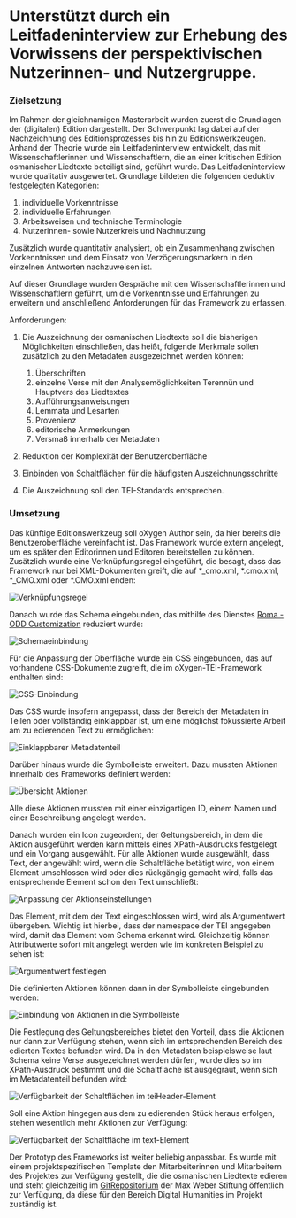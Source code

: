 
# Unterstützt durch ein Leitfadeninterview zur Erhebung des Vorwissens der perspektivischen Nutzerinnen- und Nutzergruppe.

### Zielsetzung
Im Rahmen der gleichnamigen Masterarbeit wurden zuerst die Grundlagen der (digitalen) Edition dargestellt. Der Schwerpunkt lag dabei auf der Nachzeichnung des Editionsprozesses bis hin zu Editionswerkzeugen.
Anhand der Theorie wurde ein Leitfadeninterview entwickelt, das mit Wissenschaftlerinnen und Wissenschaftlern, die an einer kritischen Edition osmanischer Liedtexte beteiligt sind, geführt wurde. Das Leitfadeninterview wurde qualitativ ausgewertet. Grundlage bildeten die folgenden deduktiv festgelegten Kategorien:

1. individuelle Vorkenntnisse
1. individuelle Erfahrungen
1. Arbeitsweisen und technische Terminologie
1. Nutzerinnen- sowie Nutzerkreis und Nachnutzung

Zusätzlich wurde quantitativ analysiert, ob ein Zusammenhang zwischen Vorkenntnissen und dem Einsatz von Verzögerungsmarkern in den einzelnen Antworten nachzuweisen ist.

Auf dieser Grundlage wurden Gespräche mit den Wissenschaftlerinnen und Wissenschaftlern geführt, um die Vorkenntnisse und Erfahrungen zu erweitern und anschließend Anforderungen für das Framework zu erfassen.

Anforderungen:

1. Die Auszeichnung der osmanischen Liedtexte soll die bisherigen Möglichkeiten einschließen, das heißt, folgende Merkmale sollen zusätzlich zu den Metadaten ausgezeichnet werden können:
    1. Überschriften
    1. einzelne Verse mit den Analysemöglichkeiten Terennün und Hauptvers des Liedtextes
    1. Aufführungsanweisungen
    1. Lemmata und Lesarten 
    1. Provenienz
    1. editorische Anmerkungen
    1. Versmaß innerhalb der Metadaten

1. Reduktion der Komplexität der Benutzeroberfläche
1. Einbinden von Schaltflächen für die häufigsten Auszeichnungsschritte
1. Die Auszeichnung soll den TEI-Standards entsprechen.

### Umsetzung

Das künftige Editionswerkzeug soll oXygen Author sein, da hier bereits die  Benutzeroberfläche vereinfacht ist.
Das Framework wurde extern angelegt, um es später den Editorinnen und Editoren bereitstellen zu können. Zusätzlich wurde eine Verknüpfungsregel eingeführt, die besagt, dass das Framework nur bei XML-Dokumenten greift, die auf *_cmo.xml, *.cmo.xml, *_CMO.xml oder *.CMO.xml enden:

![Verknüpfungsregel](/Framework/verknuepfungsregel.png)

Danach wurde das Schema eingebunden, das mithilfe des Dienstes [Roma - ODD Customization](https://romabeta.tei-c.org/) reduziert wurde:

![Schemaeinbindung](/Framework/schemaeinbindung.png)

Für die Anpassung der Oberfläche wurde ein CSS eingebunden, das auf vorhandene CSS-Dokumente zugreift, die im oXygen-TEI-Framework enthalten sind:


![CSS-Einbindung](/Framework/csseinbindung.png)

Das CSS wurde insofern angepasst, dass der Bereich der Metadaten in Teilen oder vollständig einklappbar ist, um eine möglichst fokussierte Arbeit am zu edierenden Text zu ermöglichen:

![Einklappbarer Metadatenteil](/Framework/faltbar.png)

Darüber hinaus wurde die Symbolleiste erweitert. Dazu mussten Aktionen innerhalb des Frameworks definiert werden:

![Übersicht Aktionen](/Framework/aktionen.png)

Alle diese Aktionen mussten mit einer einzigartigen ID, einem Namen und einer Beschreibung angelegt werden.

Danach wurden ein Icon zugeordent, der Geltungsbereich, in dem die Aktion ausgeführt werden kann mittels eines XPath-Ausdrucks festgelegt und ein Vorgang ausgewählt. Für alle Aktionen wurde ausgewählt, dass Text, der angewählt wird, wenn die Schaltfläche betätigt wird, von einem Element umschlossen wird oder dies rückgängig gemacht wird, falls das entsprechende Element schon den Text umschließt:

![Anpassung der Aktionseinstellungen](/Framework/akteinstellung.png)

Das Element, mit dem der Text eingeschlossen wird, wird als Argumentwert übergeben. Wichtig ist hierbei, dass der namespace der TEI angegeben wird, damit das Element vom Schema erkannt wird. Gleichzeitig können Attributwerte sofort mit angelegt werden wie im konkreten Beispiel zu sehen ist:

![Argumentwert festlegen](/Framework/argument.png)

Die definierten Aktionen können dann in der Symbolleiste eingebunden werden:

![Einbindung von Aktionen in die Symbolleiste](/Framework/symmenue.png)

Die Festlegung des Geltungsbereiches bietet den Vorteil, dass die Aktionen nur dann zur Verfügung stehen, wenn sich im entsprechenden Bereich des edierten Textes befunden wird. Da in den Metadaten beispielsweise laut Schema keine Verse ausgezeichnet werden dürfen, wurde dies so im XPath-Ausdruck bestimmt und die Schaltfläche ist ausgegraut, wenn sich im Metadatenteil befunden wird:

![Verfügbarkeit der Schaltflächen im teiHeader-Element](/Framework/symboleng.png)

Soll eine Aktion hingegen aus dem zu edierenden Stück heraus erfolgen, stehen wesentlich mehr Aktionen zur Verfügung:

![Verfügbarkeit der Schaltfläche im text-Element](/Framework/symbolweit.png)

Der Prototyp des Frameworks ist weiter beliebig anpassbar. Es wurde mit einem projektspezifischen Template den Mitarbeiterinnen und Mitarbeitern des Projektes zur Verfügung gestellt, die die osmanischen Liedtexte edieren und steht gleichzeitig im [GitRepositorium](https://github.com/maxweberstiftung/CMO-prototype-framework-text-edition) der Max Weber Stiftung öffentlich zur Verfügung, da diese für den Bereich Digital Humanities im Projekt zuständig ist.
